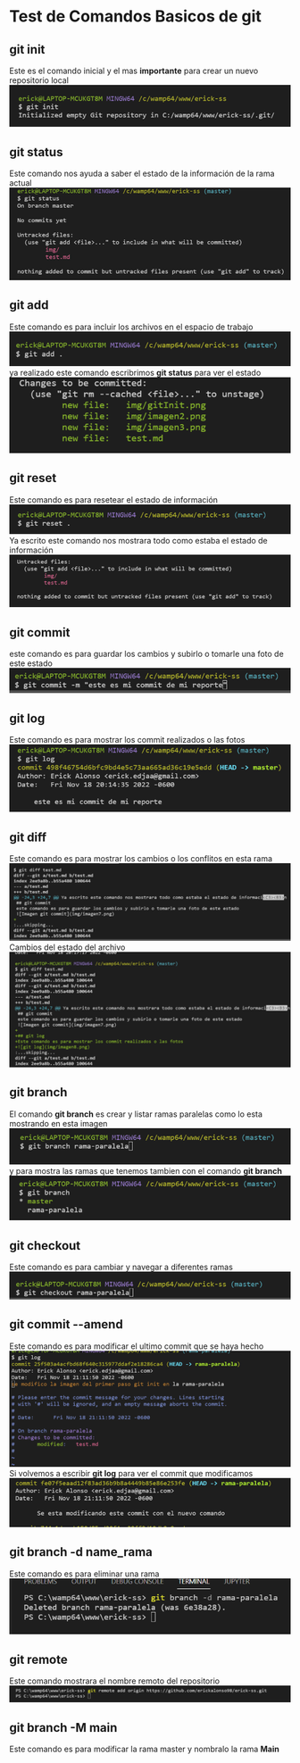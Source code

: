 # Test de Comandos Basicos de git


## git init
Este es el comando inicial y el mas **importante** para crear un nuevo repositorio local
![Imagen de git init](img/imagen1.png)

## git status
Este comando nos ayuda a saber el estado de la información de la rama actual
![Imagen de git status](img/imagen2.png)

## git add
Este comando es para incluir los archivos en el espacio de trabajo
![Imagen git add](img/imagen3.png)
ya realizado este comando escribrimos **git status** para ver el estado
![Imagen git status](img/imagen4.png)

## git reset
Este comando es para resetear el estado de información
![Imagen git reset](img/imagen5.png)
Ya escrito este comando nos mostrara todo como estaba el estado de información
![Imagen git reset](img/imagen6.png)

## git commit 
este comando es para guardar los cambios y subirlo o tomarle una foto de este estado
![Imagen git commit](img/imagen7.png)

## git log
Este comando es para mostrar los commit realizados o las fotos
![git log](img/imagen8.png)

## git diff
Este comando es para mostrar los cambios o los conflitos en esta rama
![git diff](img/imagen9.png)
Cambios del estado del archivo
![mas](img/imagen10.png)

## git branch
El comando **git branch** es crear y listar ramas paralelas como lo esta mostrando en esta imagen
![git branch](img/imagen11.png)
y para mostra las ramas que tenemos tambien con el comando **git branch**
![git branch](img/imagen12.png)

## git checkout 
Este comando es para cambiar y navegar a diferentes ramas
![git checkout ](img/imagen14.png)

## git commit --amend
Este comando es para modificar el ultimo commit que se haya hecho
![git commit --amend](img/imagen16.png)
Si volvemos a escribir **git log**
para ver el commit que modificamos
![git log](img/imagen17.png)

## git branch -d name_rama
Este comando es para eliminar una rama
![img](img/imagen19.png)

## git remote
Este comando mostrara el nombre remoto del repositorio
![imagen 20](img/imagen20.png)

## git branch -M main
Este comando es para modificar la rama master y nombralo la rama **Main**